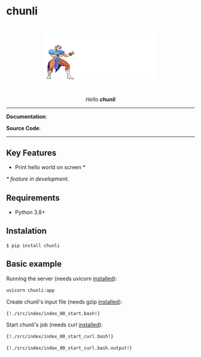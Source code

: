 # chunli

<p align="center" style="margin: 3em">
  <a href="">
    <img src="chunli.gif" alt="chunli" width="300"/>
  </a>
</p>

<p align="center">
    <em>Hello <b>chunli</b></em>
</p>

---

**Documentation**: <a href="#" target="_blank"></a>

**Source Code**: <a href="#" target="_blank"></a>

---


## Key Features

- Print hello world on screen *

*\* feature in development.*


## Requirements

 - Python 3.8+


## Instalation
```
$ pip install chunli
```


## Basic example

Running the server (needs uvicorn [installed](https://www.uvicorn.org)):

```bash
uvicorn chunli:app
```


Create chunli's input file (needs gzip [installed](https://www.gzip.org)):

```bash
{!./src/index/index_00_start.bash!}
```

Start chunli's job (needs curl [installed](https://curl.haxx.se/docs/install.html)):

```bash
{!./src/index/index_00_start_curl.bash!}
```

```
{!./src/index/index_00_start_curl.bash.output!}
```
